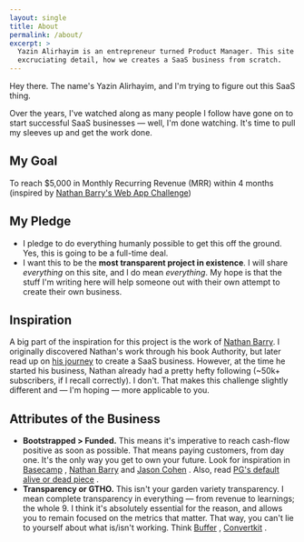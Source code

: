 ```yaml
---
layout: single
title: About
permalink: /about/
excerpt: >
  Yazin Alirhayim is an entrepreneur turned Product Manager. This site covers, in 
  excruciating detail, how we creates a SaaS business from scratch.
---
```

Hey there. The name's Yazin Alirhayim, and I'm trying to figure out this SaaS thing. 

Over the years, I've watched along as many people I follow have gone on to start successful SaaS businesses &mdash; well, I'm done watching. It's time to pull my sleeves up and get the work done.

## My Goal

To reach $5,000 in Monthly Recurring Revenue (MRR) within 4 months (inspired by [Nathan Barry's Web App Challenge](http://nathanbarry.com/category/the-web-app-challenge/))

## My Pledge

- I pledge to do everything humanly possible to get this off the ground. Yes, this is going to be a full-time deal.
- I want this to be the **most transparent project in existence**. I will share *everything* on this site, and I do mean *everything*. My hope is that the stuff I'm writing here will help someone out with their own attempt to create their own business.

## Inspiration

A big part of the inspiration for this project is the work of [Nathan Barry](http://nathanbarry.com/). I originally discovered Nathan's work through his book Authority, but later read up on [his journey](http://nathanbarry.com/category/the-web-app-challenge/) to create a SaaS business. However, at the time he started his business, Nathan already had a pretty hefty following (~50k+ subscribers, if I recall correctly). I don't. That makes this challenge slightly different and &mdash; I'm hoping &mdash; more applicable to you.

## Attributes of the Business

- **Bootstrapped > Funded.** This means it's imperative to reach cash-flow positive as soon as possible. That means paying customers, from day one. It's the only way you get to own your future. Look for inspiration in [Basecamp](https://m.signalvnoise.com/) , [Nathan Barry](http://nathanbarry.com/) and [Jason Cohen](https://blog.asmartbear.com/) . Also, read [PG's default alive or dead piece](http://paulgraham.com/aord.html) .
- **Transparency or GTHO.** This isn't your garden variety transparency. I mean complete transparency in everything — from revenue to learnings; the whole 9. I think it's absolutely essential for the reason, and allows you to remain focused on the metrics that matter. That way, you can't lie to yourself about what is/isn't working. Think [Buffer](http://buffer.baremetrics.com) , [Convertkit](http://convertkit.baremetrics.com) .
